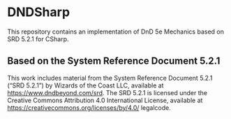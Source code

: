 # DNDSharp
This repository contains an implementation of DnD 5e Mechanics based on SRD 5.2.1 for CSharp.

## Based on the System Reference Document 5.2.1
This work includes material from the System Reference Document 5.2.1 (“SRD 5.2.1”) by Wizards of the
Coast LLC, available at https://www.dndbeyond.com/srd. The SRD 5.2.1 is licensed under the Creative
Commons Attribution 4.0 International License, available at https://creativecommons.org/licenses/by/4.0/
legalcode.
